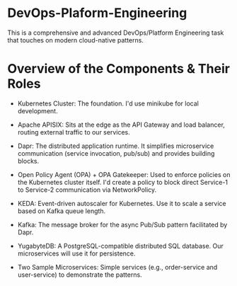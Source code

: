 # DevOps-Plaform-Engineering
This is a comprehensive and advanced DevOps/Platform Engineering task that touches on modern cloud-native patterns.

# Overview of the Components & Their Roles
- Kubernetes Cluster: The foundation. I'd use minikube for local development.

- Apache APISIX: Sits at the edge as the API Gateway and load balancer, routing external traffic to our services.

- Dapr: The distributed application runtime. It simplifies microservice communication (service invocation, pub/sub) and provides building blocks.

- Open Policy Agent (OPA) + OPA Gatekeeper: Used to enforce policies on the Kubernetes cluster itself. I'd create a policy to block direct Service-1 to Service-2 communication via NetworkPolicy.

- KEDA: Event-driven autoscaler for Kubernetes. Use it to scale a service based on Kafka queue length.

- Kafka: The message broker for the async Pub/Sub pattern facilitated by Dapr.

- YugabyteDB: A PostgreSQL-compatible distributed SQL database. Our microservices will use it for persistence.

- Two Sample Microservices: Simple services (e.g., order-service and user-service) to demonstrate the patterns.
